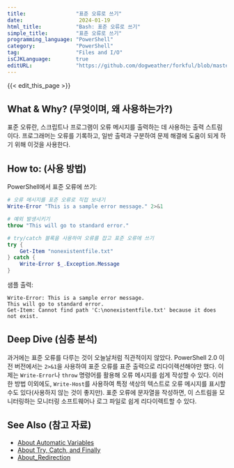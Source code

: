 ```yaml
---
title:                "표준 오류로 쓰기"
date:                  2024-01-19
html_title:           "Bash: 표준 오류로 쓰기"
simple_title:         "표준 오류로 쓰기"
programming_language: "PowerShell"
category:             "PowerShell"
tag:                  "Files and I/O"
isCJKLanguage:        true
editURL:              "https://github.com/dogweather/forkful/blob/master/content/ko/powershell/writing-to-standard-error.md"
---
```


{{< edit_this_page >}}

## What & Why? (무엇이며, 왜 사용하는가?)
표준 오류란, 스크립트나 프로그램이 오류 메시지를 출력하는 데 사용하는 출력 스트림이다. 프로그래머는 오류를 기록하고, 일반 출력과 구분하여 문제 해결에 도움이 되게 하기 위해 이것을 사용한다.

## How to: (사용 방법)
PowerShell에서 표준 오류에 쓰기:
```PowerShell
# 오류 메시지를 표준 오류로 직접 보내기
Write-Error "This is a sample error message." 2>&1

# 예외 발생시키기
throw "This will go to standard error."

# try/catch 블록을 사용하여 오류를 잡고 표준 오류에 쓰기
try {
    Get-Item "nonexistentfile.txt"
} catch {
    Write-Error $_.Exception.Message
}
```
샘플 출력:
```
Write-Error: This is a sample error message.
This will go to standard error.
Get-Item: Cannot find path 'C:\nonexistentfile.txt' because it does not exist.
```

## Deep Dive (심층 분석)
과거에는 표준 오류를 다루는 것이 오늘날처럼 직관적이지 않았다. PowerShell 2.0 이전 버전에서는 `2>&1`을 사용하여 표준 오류를 표준 출력으로 리다이렉션해야만 했다. 이제는 `Write-Error`나 `throw` 명령어를 활용해 오류 메시지를 쉽게 작성할 수 있다. 이러한 방법 이외에도, `Write-Host`를 사용하여 특정 색상의 텍스트로 오류 메시지를 표시할 수도 있다(사용하지 않는 것이 좋지만). 표준 오류에 문자열을 작성하면, 이 스트림을 모니터링하는 모니터링 소프트웨어나 로그 파일로 쉽게 리다이렉트할 수 있다.

## See Also (참고 자료)
- [About Automatic Variables](https://docs.microsoft.com/en-us/powershell/module/microsoft.powershell.core/about/about_automatic_variables?view=powershell-7.1)
- [About Try, Catch, and Finally](https://docs.microsoft.com/en-us/powershell/scripting/learn/deep-dives/everything-about-exceptions?view=powershell-7.1)
- [About_Redirection](https://docs.microsoft.com/en-us/powershell/module/microsoft.powershell.core/about/about_redirection?view=powershell-7.1)
